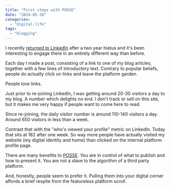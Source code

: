 ```yaml
---
title: "First steps with POSSE"
date: "2024-05-28"
categories: 
  - "digital-life"
tags: 
  - "blogging"
---
```


I recently [returned to LinkedIn](https://thoughts.uncountable.uk/returning-to-linkedin/) after a two year hiatus and it's been interesting to engage there in an entirely different way than before.

Each day I made a post, consisting of a link to one of my blog articles, together with a few lines of introductory text. Contrary to popular beliefs, people do actually click on links and leave the platform garden.

People love links.

Just prior to re-joining LinkedIn, I was getting around 20-30 visitors a day to my blog. A number which delights no end. I don't track or sell on this site, but it makes me very happy if people want to come here to read.

Since re-joining, the daily visitor number is around 110-140 visitors a day. Around 650 visitors in less than a week.

Contrast that with the "who's viewed your profile" metric on LinkedIn. Today that sits at 182 after one week. So way more people have actually visited my website (my digital identity and home) than clicked on the internal platform profile page.

There are many benefits to [POSSE](https://indieweb.org/POSSE). You are in control of what to publish and how to present it. You are not a slave to the algorithm of a third party platform.

And, honestly, people seem to prefer it. Pulling them into your digital corner affords a brief respite from the featureless platform scroll.
